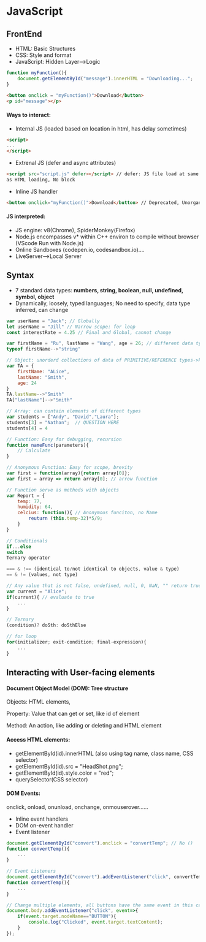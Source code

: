 # JavaScript

## FrontEnd

* HTML: Basic Structures
* CSS: Style and format
* JavaScript: Hidden Layer-->Logic

```javascript
function myFunction(){
    document.getElementById("message").innerHTML = "Downloading...";
}
```

```html
<button onclick = "myFunction()">Download</button>
<p id="message"></p>
```

#### Ways to interact:

* Internal JS (loaded based on location in html, has delay sometimes)

```html
<script>
...
</script>
```

* Extrenal JS (defer and async attributes)

```html
<script src="script.js" defer></script> // defer: JS file load at same time
as HTML loading, No block
```

* Inline JS handler

```html
<button onclick="myFunction()">Download</button> // Deprecated, Unorganized
```

#### JS interpreted:

* JS engine: v8(Chrome), SpiderMonkey(Firefox)
* Node.js encompasses v\* within C++ environ to compile without browser (VScode Run with Node.js)
* Online Sandboxes (codepen.io, codesandbox.io)....
* LiveServer-->Local Server

## Syntax

* 7 standard data types: **numbers, string, boolean, null, undefined, symbol, object**
* Dynamically, loosely, typed languages; No need to specify, data type inferred, can change

```javascript
var userName = "Jack"; // Globally
let userName = "Jill" // Narrow scope: for loop
const interestRate = 4.25 // Final and Global, cannot change

var firstName = "Ru", lastName = "Wang", age = 26; // different data type same line
typeof firstName-->"string"

// Object: unorderd collections of data of PRIMITIVE/REFERENCE types->key: value statements
var TA = {
    firstName: "ALice",
    lastName: "Smith",
    age: 24
}
TA.lastName-->"Smith"
TA["lastName"]-->"Smith"

// Array: can contain elements of different types
var students = ["Andy", "David","Laura"];
students[3] = "Nathan";  // QUESTION HERE
students[4] = 4

// Function: Easy for debugging, recursion
function nameFunc(parameters){
    // Calculate
}

// Anonymous Function: Easy for scope, brevity
var first = function(array){return array[0]};
var first = array => return array[0]; // arrow function

// Function serve as methods with objects
var Report = {
    temp: 77,
    humidity: 64,
    celcius: function(){ // Anonymous funciton, no Name
        reuturn (this.temp-32)*5/9;
    }
}

// Conditionals
if...else
switch
Ternary operator

=== & !== (identical to/not identical to objects, value & type)
== & != (values, not type)

// Any value that is not false, undefined, null, 0, NaN, "" return true
var current = "Alice";
if(current){ // evaluate to true
    ...
}

// Ternary
(condition)? doSth: doSthElse

// for loop
for(initializer; exit-condition; final-expression){
    ...
}
```

## Interacting with User-facing elements

#### Document Object Model (DOM): Tree structure

Objects: HTML elements,

Property: Value that can get or set, like id of element

Method: An action, like adding or deleting and HTML element

#### Access HTML elements:

* getElementById(id).innerHTML (also using tag name, class name, CSS selector)
* getElementById(id).src = "HeadShot.png";
* getElementById(id).style.color = "red";
* querySelector(CSS selector)

#### DOM Events:

onclick, onload, onunload, onchange, onmouserover......

* Inline event handlers
* DOM on-event handler
* Event listener

```javascript
document.getElementById("convert").onclick = "convertTemp"; // No ()
function convertTemp(){
    ...
}

// Event Listeners
document.getElementById("convert").addEventListener("click", convertTemp); // No ()
function convertTemp(){
    ...
}

// Change multiple elements, all buttons have the same event in this case
document.body.addEventListener("click", event=>{
    if(event.target.nodeName=="BUTTON"){
        console.log("Clicked", event.target.textContent);
    }
});
```
